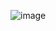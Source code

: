 ![image](https://github.com/mohit-gupta01/krunk-assignment/assets/121439202/6555f6a2-87cf-4d38-8f21-f11066267bdf)
